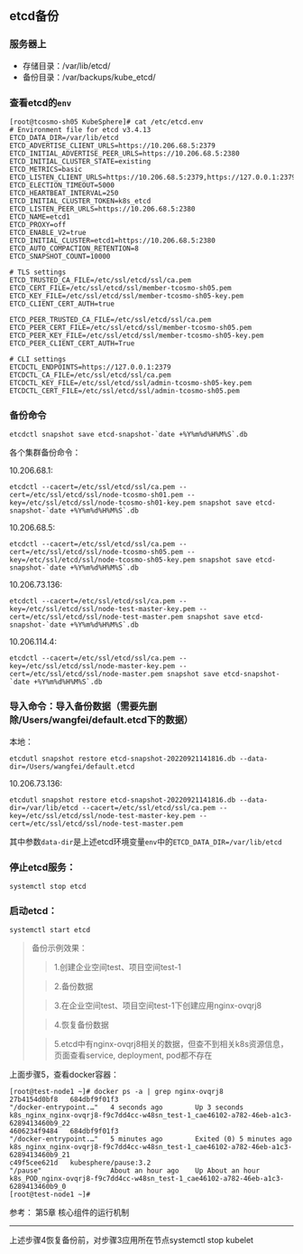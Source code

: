 ## etcd备份

### 服务器上
- 存储目录：/var/lib/etcd/
- 备份目录：/var/backups/kube_etcd/

### 查看etcd的`env`

```shell
[root@tcosmo-sh05 KubeSphere]# cat /etc/etcd.env 
# Environment file for etcd v3.4.13
ETCD_DATA_DIR=/var/lib/etcd
ETCD_ADVERTISE_CLIENT_URLS=https://10.206.68.5:2379
ETCD_INITIAL_ADVERTISE_PEER_URLS=https://10.206.68.5:2380
ETCD_INITIAL_CLUSTER_STATE=existing
ETCD_METRICS=basic
ETCD_LISTEN_CLIENT_URLS=https://10.206.68.5:2379,https://127.0.0.1:2379
ETCD_ELECTION_TIMEOUT=5000
ETCD_HEARTBEAT_INTERVAL=250
ETCD_INITIAL_CLUSTER_TOKEN=k8s_etcd
ETCD_LISTEN_PEER_URLS=https://10.206.68.5:2380
ETCD_NAME=etcd1
ETCD_PROXY=off
ETCD_ENABLE_V2=true
ETCD_INITIAL_CLUSTER=etcd1=https://10.206.68.5:2380
ETCD_AUTO_COMPACTION_RETENTION=8
ETCD_SNAPSHOT_COUNT=10000

# TLS settings
ETCD_TRUSTED_CA_FILE=/etc/ssl/etcd/ssl/ca.pem
ETCD_CERT_FILE=/etc/ssl/etcd/ssl/member-tcosmo-sh05.pem
ETCD_KEY_FILE=/etc/ssl/etcd/ssl/member-tcosmo-sh05-key.pem
ETCD_CLIENT_CERT_AUTH=true

ETCD_PEER_TRUSTED_CA_FILE=/etc/ssl/etcd/ssl/ca.pem
ETCD_PEER_CERT_FILE=/etc/ssl/etcd/ssl/member-tcosmo-sh05.pem
ETCD_PEER_KEY_FILE=/etc/ssl/etcd/ssl/member-tcosmo-sh05-key.pem
ETCD_PEER_CLIENT_CERT_AUTH=True

# CLI settings
ETCDCTL_ENDPOINTS=https://127.0.0.1:2379
ETCDCTL_CA_FILE=/etc/ssl/etcd/ssl/ca.pem
ETCDCTL_KEY_FILE=/etc/ssl/etcd/ssl/admin-tcosmo-sh05-key.pem
ETCDCTL_CERT_FILE=/etc/ssl/etcd/ssl/admin-tcosmo-sh05.pem
```

### 备份命令
```shell
etcdctl snapshot save etcd-snapshot-`date +%Y%m%d%H%M%S`.db
```

各个集群备份命令：

10.206.68.1:
```shell
etcdctl --cacert=/etc/ssl/etcd/ssl/ca.pem --cert=/etc/ssl/etcd/ssl/node-tcosmo-sh01.pem --key=/etc/ssl/etcd/ssl/node-tcosmo-sh01-key.pem snapshot save etcd-snapshot-`date +%Y%m%d%H%M%S`.db
```

10.206.68.5:
```shell
etcdctl --cacert=/etc/ssl/etcd/ssl/ca.pem --cert=/etc/ssl/etcd/ssl/node-tcosmo-sh05.pem --key=/etc/ssl/etcd/ssl/node-tcosmo-sh05-key.pem snapshot save etcd-snapshot-`date +%Y%m%d%H%M%S`.db
```

10.206.73.136:
```shell
etcdctl --cacert=/etc/ssl/etcd/ssl/ca.pem --key=/etc/ssl/etcd/ssl/node-test-master-key.pem --cert=/etc/ssl/etcd/ssl/node-test-master.pem snapshot save etcd-snapshot-`date +%Y%m%d%H%M%S`.db
```

10.206.114.4:
```shell
etcdctl --cacert=/etc/ssl/etcd/ssl/ca.pem --key=/etc/ssl/etcd/ssl/node-master-key.pem --cert=/etc/ssl/etcd/ssl/node-master.pem snapshot save etcd-snapshot-`date +%Y%m%d%H%M%S`.db
```

### 导入命令：导入备份数据（需要先删除/Users/wangfei/default.etcd下的数据）

本地：
```shell
etcdutl snapshot restore etcd-snapshot-20220921141816.db --data-dir=/Users/wangfei/default.etcd
```

10.206.73.136:
```shell
etcdutl snapshot restore etcd-snapshot-20220921141816.db --data-dir=/var/lib/etcd --cacert=/etc/ssl/etcd/ssl/ca.pem --key=/etc/ssl/etcd/ssl/node-test-master-key.pem --cert=/etc/ssl/etcd/ssl/node-test-master.pem
```

其中参数`data-dir`是上述etcd环境变量`env`中的`ETCD_DATA_DIR=/var/lib/etcd`

### 停止etcd服务：
```shell
systemctl stop etcd
```

### 启动etcd：
```shell
systemctl start etcd
```

> 备份示例效果：
> > 1.创建企业空间test、项目空间test-1
> 
> > 2.备份数据
> 
> > 3.在企业空间test、项目空间test-1下创建应用nginx-ovqrj8
> 
> > 4.恢复备份数据
> 
> > 5.etcd中有nginx-ovqrj8相关的数据，但查不到相关k8s资源信息，页面查看service, deployment, pod都不存在

上面步骤5，查看docker容器：
```shell
[root@test-node1 ~]# docker ps -a | grep nginx-ovqrj8
27b4154d0bf8   684dbf9f01f3                                                 "/docker-entrypoint.…"   4 seconds ago        Up 3 seconds                                                                                                           k8s_nginx_nginx-ovqrj8-f9c7dd4cc-w48sn_test-1_cae46102-a782-46eb-a1c3-6289413460b9_22
4606234f9484   684dbf9f01f3                                                 "/docker-entrypoint.…"   5 minutes ago        Exited (0) 5 minutes ago                                                                                               k8s_nginx_nginx-ovqrj8-f9c7dd4cc-w48sn_test-1_cae46102-a782-46eb-a1c3-6289413460b9_21
c49f5cee621d   kubesphere/pause:3.2                                         "/pause"                 About an hour ago    Up About an hour                                                                                                       k8s_POD_nginx-ovqrj8-f9c7dd4cc-w48sn_test-1_cae46102-a782-46eb-a1c3-6289413460b9_0
[root@test-node1 ~]#
```

参考：
第5章 核心组件的运行机制

---

上述步骤4恢复备份前，对步骤3应用所在节点systemctl stop kubelet